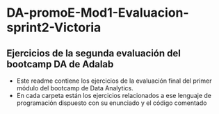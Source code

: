 # DA-promoE-Mod1-Evaluacion-sprint2-Victoria
<h2>Ejercicios de la segunda evaluación del bootcamp DA de Adalab</h2>
<ul>
<li>Este readme contiene los ejercicios de la evaluación final del primer módulo del bootcamp de Data Analytics. </li>
<li>En cada carpeta están los ejercicios relacionados a ese lenguaje de programación dispuesto con su enunciado y el código comentado </li>
</ul>
